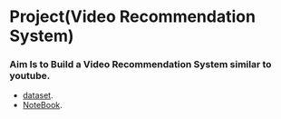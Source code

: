 # Project(Video Recommendation System)

### Aim Is to Build a **Video Recommendation System** similar to youtube.
- [dataset](https://drive.google.com/drive/folders/1SPKPDmHy0CuggaO7eC3UM4BJUhJ8-QQ7?usp=sharing).
- [NoteBook](https://drive.google.com/file/d/1THp4jeF24_DnThEgGTEIr0rdIL9whrw4/view?usp=sharing).
